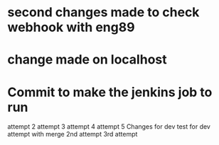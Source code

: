 # second changes made to check webhook with eng89
# change made on localhost 
# Commit to make the jenkins job to run
attempt 2
attempt 3
attempt 4
attempt 5
Changes for dev
test for dev
attempt with merge
2nd attempt
3rd attempt
